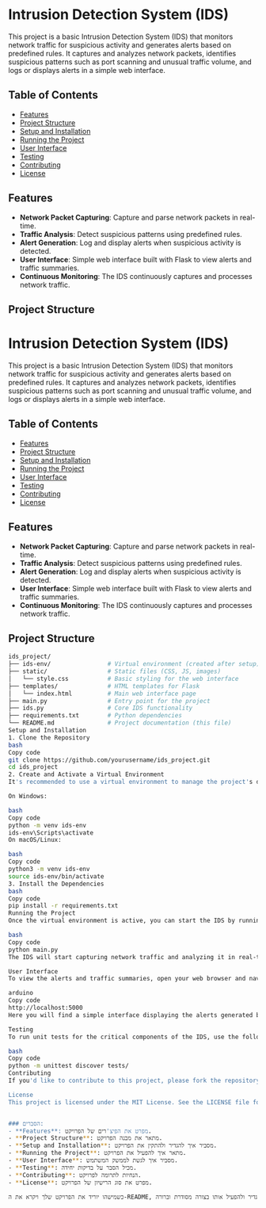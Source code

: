 # Intrusion Detection System (IDS)

This project is a basic Intrusion Detection System (IDS) that monitors network traffic for suspicious activity and generates alerts based on predefined rules. It captures and analyzes network packets, identifies suspicious patterns such as port scanning and unusual traffic volume, and logs or displays alerts in a simple web interface.

## Table of Contents

- [Features](#features)
- [Project Structure](#project-structure)
- [Setup and Installation](#setup-and-installation)
- [Running the Project](#running-the-project)
- [User Interface](#user-interface)
- [Testing](#testing)
- [Contributing](#contributing)
- [License](#license)

## Features

- **Network Packet Capturing**: Capture and parse network packets in real-time.
- **Traffic Analysis**: Detect suspicious patterns using predefined rules.
- **Alert Generation**: Log and display alerts when suspicious activity is detected.
- **User Interface**: Simple web interface built with Flask to view alerts and traffic summaries.
- **Continuous Monitoring**: The IDS continuously captures and processes network traffic.

## Project Structure

# Intrusion Detection System (IDS)

This project is a basic Intrusion Detection System (IDS) that monitors network traffic for suspicious activity and generates alerts based on predefined rules. It captures and analyzes network packets, identifies suspicious patterns such as port scanning and unusual traffic volume, and logs or displays alerts in a simple web interface.

## Table of Contents

- [Features](#features)
- [Project Structure](#project-structure)
- [Setup and Installation](#setup-and-installation)
- [Running the Project](#running-the-project)
- [User Interface](#user-interface)
- [Testing](#testing)
- [Contributing](#contributing)
- [License](#license)

## Features

- **Network Packet Capturing**: Capture and parse network packets in real-time.
- **Traffic Analysis**: Detect suspicious patterns using predefined rules.
- **Alert Generation**: Log and display alerts when suspicious activity is detected.
- **User Interface**: Simple web interface built with Flask to view alerts and traffic summaries.
- **Continuous Monitoring**: The IDS continuously captures and processes network traffic.

## Project Structure

```bash
ids_project/
├── ids-env/                # Virtual environment (created after setup)
├── static/                 # Static files (CSS, JS, images)
│   └── style.css           # Basic styling for the web interface
├── templates/              # HTML templates for Flask
│   └── index.html          # Main web interface page
├── main.py                 # Entry point for the project
├── ids.py                  # Core IDS functionality
├── requirements.txt        # Python dependencies
└── README.md               # Project documentation (this file)
Setup and Installation
1. Clone the Repository
bash
Copy code
git clone https://github.com/yourusername/ids_project.git
cd ids_project
2. Create and Activate a Virtual Environment
It's recommended to use a virtual environment to manage the project's dependencies:

On Windows:

bash
Copy code
python -m venv ids-env
ids-env\Scripts\activate
On macOS/Linux:

bash
Copy code
python3 -m venv ids-env
source ids-env/bin/activate
3. Install the Dependencies
bash
Copy code
pip install -r requirements.txt
Running the Project
Once the virtual environment is active, you can start the IDS by running:

bash
Copy code
python main.py
The IDS will start capturing network traffic and analyzing it in real-time.

User Interface
To view the alerts and traffic summaries, open your web browser and navigate to:

arduino
Copy code
http://localhost:5000
Here you will find a simple interface displaying the alerts generated by the IDS.

Testing
To run unit tests for the critical components of the IDS, use the following command:

bash
Copy code
python -m unittest discover tests/
Contributing
If you'd like to contribute to this project, please fork the repository and use a feature branch. Pull requests are warmly welcome.

License
This project is licensed under the MIT License. See the LICENSE file for more information.


### הסברים:
- **Features**: מפרט את הפיצ'רים של הפרויקט.
- **Project Structure**: מתאר את מבנה הפרויקט.
- **Setup and Installation**: מסביר איך להגדיר ולהתקין את הפרויקט.
- **Running the Project**: מתאר איך להפעיל את הפרויקט.
- **User Interface**: מסביר איך לגשת לממשק המשתמש.
- **Testing**: מכיל הסבר על בדיקות יחידה.
- **Contributing**: הנחיות לתרומה לפרויקט.
- **License**: מפרט את סוג הרישיון של הפרויקט. 

כשמישהו יוריד את הפרויקט שלך ויקרא את ה-README, הוא יוכל להגדיר ולהפעיל אותו בצורה מסודרת וברורה.
